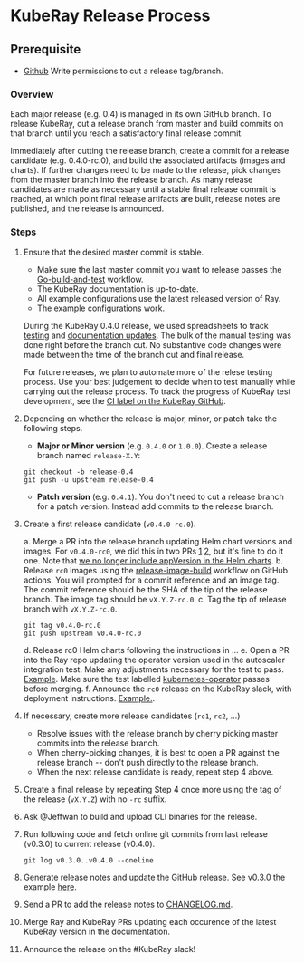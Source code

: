 # KubeRay Release Process

## Prerequisite

- [Github](https://github.com/ray-project/kuberay) Write permissions to cut a release tag/branch.

### Overview

Each major release (e.g. 0.4) is managed in its own GitHub branch.
To release KubeRay, cut a release branch from master and build commits on that branch
until you reach a satisfactory final release commit.

Immediately after cutting the release branch, create a commit for a release candidate (e.g. 0.4.0-rc.0),
and build the associated artifacts (images and charts).
If further changes need to be made to the release, pick changes from the master branch into the release branch.
As many release candidates are made as necessary until a stable final release commit is reached,
at which point final release artifacts are built, release notes are published, and the release is announced.

### Steps

1. Ensure that the desired master commit is stable.

    - Make sure the last master commit you want to release passes the [Go-build-and-test](https://github.com/ray-project/kuberay/actions/workflows/test-job.yaml) workflow.
    - The KubeRay documentation is up-to-date.
    - All example configurations use the latest released version of Ray.
    - The example configurations work.

   During the KubeRay 0.4.0 release, we used spreadsheets to track [testing](https://anyscaleteam.slack.com/archives/D0412MV3X3J/p1670030376001989) and [documentation updates](https://docs.google.com/spreadsheets/d/1wlTXCWNtQxCUENa0fP2-dV6UYNUhUCix4exiGsep5GQ/edit#gid=0). The bulk of the manual testing was done right before the branch cut. No substantive code changes were made between the time of the branch cut and final release.

   For future releases, we plan to automate more of the relese testing process. Use your best judgement to decide when to test manually while carrying out the release process.
   To track the progress of KubeRay test development, see the [CI label on the KubeRay GitHub](https://github.com/ray-project/kuberay/labels/ci).

3. Depending on whether the release is major, minor, or patch take the following steps.
    - **Major or Minor version** (e.g. `0.4.0` or `1.0.0`). Create a release branch named `release-X.Y`:
    ```
    git checkout -b release-0.4
    git push -u upstream release-0.4
    ```
    - **Patch version** (e.g. `0.4.1`). You don't need to cut a release branch for a patch version. Instead add commits to the release branch.

4. Create a first release candidate (`v0.4.0-rc.0`).

    a. Merge a PR into the release branch updating Helm chart versions and images. For `v0.4.0-rc0`, we did this in two PRs [1](https://github.com/ray-project/kuberay/pull/784/files) [2](https://github.com/ray-project/kuberay/pull/804/files), but it's fine to do it one. Note that [we no longer include appVersion in the Helm charts](https://github.com/ray-project/kuberay/pull/810).
    b. Release `rc0` images using the [release-image-build](https://github.com/ray-project/kuberay/actions/workflows/image-release.yaml) workflow on GitHub actions.
    You will prompted for a commit reference and an image tag. The commit reference should be the SHA of the tip of the release branch. The image tag should be `vX.Y.Z-rc.0`.
    c. Tag the tip of release branch with `vX.Y.Z-rc.0`.
    ```
    git tag v0.4.0-rc.0
    git push upstream v0.4.0-rc.0
    ```
    d. Release rc0 Helm charts following the instructions in ...
    e. Open a PR into the Ray repo updating the operator version used in the autoscaler integration test. Make any adjustments necessary for the test to pass. [Example](https://github.com/ray-project/ray/pull/30944/files). Make sure the test labelled [kubernetes-operator](https://buildkite.com/ray-project/oss-ci-build-pr/builds/7141#0184ef25-e62c-4dab-9c7e-ddfd583803cd) passes before merging.
    f. Announce the `rc0` release on the KubeRay slack, with deployment instructions. [Example.](https://ray-distributed.slack.com/archives/C02GFQ82JPM/p1670375020308739).

5. If necessary, create more release candidates (`rc1`, `rc2`, ...)
    - Resolve issues with the release branch by cherry picking master commits
into the release branch.
    - When cherry-picking changes, it is best to open a PR against the release branch -- don't push directly to the release branch.
    - When the next release candidate is ready, repeat step 4 above.

6. Create a final release by repeating Step 4 once more using the tag of the release (`vX.Y.Z`) with no `-rc` suffix.

7. Ask @Jeffwan to build and upload CLI binaries for the release.

8. Run following code and fetch online git commits from last release (v0.3.0) to current release (v0.4.0).

    ```
    git log v0.3.0..v0.4.0 --oneline
    ```

9. Generate release notes and update the GitHub release. See v0.3.0 the example [here](https://github.com/ray-project/kuberay/releases/tag/v0.3.0).

10. Send a PR to add the release notes to [CHANGELOG.md](../../CHANGELOG.md).

11. Merge Ray and KubeRay PRs updating each occurence of the latest KubeRay version in the documentation.

13. Announce the release on the #KubeRay slack!
